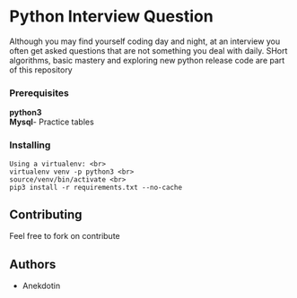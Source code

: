 # Python Interview Question

Although you may find yourself coding day and night, at an interview you often get asked questions that 
are not something you deal with daily.  SHort algorithms, basic mastery and exploring new python release
code are part of this repository



### Prerequisites

**python3** <br>
**Mysql**- Practice tables <br>



### Installing
```
Using a virtualenv: <br>
virtualenv venv -p python3 <br>
source/venv/bin/activate <br>
pip3 install -r requirements.txt --no-cache

```

## Contributing

Feel free to fork on contribute

## Authors

* Anekdotin



